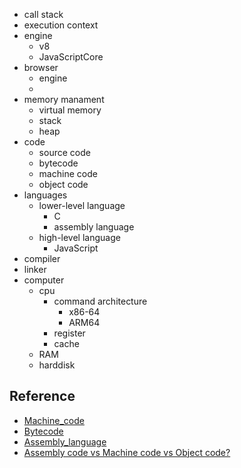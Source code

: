 - call stack
- execution context
- engine
  - v8
  - JavaScriptCore
- browser
  - engine
  -
- memory manament
  - virtual memory
  - stack
  - heap
- code
  - source code
  - bytecode
  - machine code
  - object code
- languages
  - lower-level language
    - C
    - assembly language
  - high-level language
    - JavaScript
- compiler
- linker
- computer
  - cpu
    - command architecture
      - x86-64
      - ARM64
    - register
    - cache
  - RAM
  - harddisk

## Reference

- [Machine_code](https://en.wikipedia.org/wiki/Machine_code)
- [Bytecode](https://en.wikipedia.org/wiki/Bytecode)
- [Assembly_language](https://en.wikipedia.org/wiki/Assembly_language)
- [Assembly code vs Machine code vs Object code?](https://stackoverflow.com/questions/466790/assembly-code-vs-machine-code-vs-object-code)
